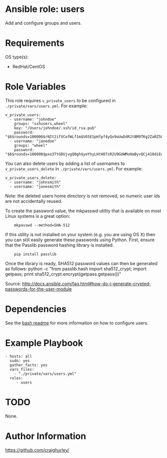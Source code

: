 # Ansible role: users

Add and configure groups and users.

# Requirements

OS type(s):
- RedHat/CentOS

# Role Variables

This role requires `v_private_users` to be configured in `./private/vars/users.yml`.  For example:

    v_private_users:
      - username: "johndoe"
        groups: "sshusers,wheel"
        key: "/Users/johndoe/.ssh/id_rsa.pub"
        password: "$6$rounds=100000$rNIt2ifVCefWLf1m$V65ESpHfpf4yQx9oUwDdR2tBM9TKg2ZaRZ50v.a8gnT3GEuivFZL4Sijexel5bRgZxbi4uuzX6ErYgr/ZlC8r0"
      - username: "janedoe"
        groups: "wheel"
        password: "$6$rounds=100000$pxo3TtGDUjvgQ0gh$yeYhyLHtHO7zR2U9GUWMoHaByvQCj410diEofYr/OsHgnEBJ3XATSGghTK41YdKnhroiEsCEsTZxuTPWxOX/h/"

You can also delete users by adding a list of usernames to `v_private_users_delete` in `./private/vars/users.yml`.  For example:

    v_private_users_delete:
      - username: "johnsmith"
      - username: "janesmith"

Note: the deleted users home directory is not removed, so numeric user ids are not accidentally reused.

To create the password value, the mkpasswd utility that is available on most Linux systems is a great option:

        mkpasswd --method=SHA-512

If this utility is not installed on your system (e.g. you are using OS X) then you can still easily generate these passwords using Python. First, ensure that the Passlib password hashing library is installed.

        pip install passlib

Once the library is ready, SHA512 password values can then be generated as follows:
        python -c "from passlib.hash import sha512_crypt; import getpass; print sha512_crypt.encrypt(getpass.getpass())"

Source: http://docs.ansible.com/faq.html#how-do-i-generate-crypted-passwords-for-the-user-module

# Dependencies

See the [bash readme](roles/bash/README.md) for more information on how to configure users.

# Example Playbook

    - hosts: all
      sudo: yes
      gather_facts: yes
      vars_files:
        - "./private/vars/users.yml"
      roles:
         - users

# TODO

None.

# Author Information

https://github.com/craighurley/
